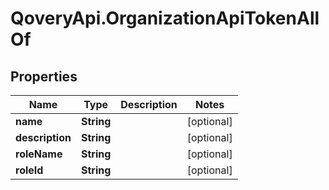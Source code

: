 # QoveryApi.OrganizationApiTokenAllOf

## Properties

Name | Type | Description | Notes
------------ | ------------- | ------------- | -------------
**name** | **String** |  | [optional] 
**description** | **String** |  | [optional] 
**roleName** | **String** |  | [optional] 
**roleId** | **String** |  | [optional] 


